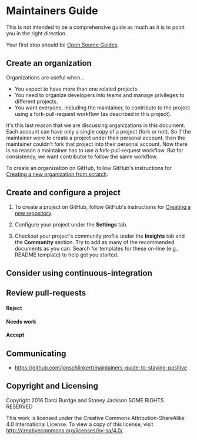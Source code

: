 # Maintainers Guide

This is not intended to be a comprehensive guide as much as it is to point you in the right direction.

Your first stop should be [Open Source Guides](https://opensource.guide/).

## Create an organization

Organizations are useful when...

* You expect to have more than one related projects.
* You need to organize developers into teams and manage privileges to different projects.
* You want everyone, including the maintainer, to contribute to the project using a fork-pull-request workflow (as described in this project).

It's this last reason that we are discussing organizations in this document. Each account can have only a single copy of a project (fork or not). So if the maintainer were to create a project under their personal account, then the maintainer couldn't fork that project into their personal account. Now there is no reason a maintainer has to use a fork-pull-request workflow. But for consistency, we want contributor to follow the same workflow.

To create an organization on GitHub, follow GitHub's instructions for [Creating a new organization from scratch](https://help.github.com/articles/creating-a-new-organization-from-scratch/).


## Create and configure a project

1. To create a project on GitHub, follow GitHub's instructions for [Creating a new repository](https://help.github.com/articles/creating-a-new-repository/).

2. Configure your project under the __Settings__ tab.

3. Checkout your project's community profile under the __Insights__ tab and the __Community__ section. Try to add as many of the recommended documents as you can. Search for templates for these on-line (e.g., README template) to help get you started.

## Consider using continuous-integration

## Review pull-requests

#### Reject

#### Needs work

#### Accept

## Communicating

* https://github.com/jonschlinkert/maintainers-guide-to-staying-positive

## Copyright and Licensing

Copyright 2016 Darci Burdge and Stoney Jackson SOME RIGHTS RESERVED

This work is licensed under the Creative Commons Attribution-ShareAlike 4.0
International License. To view a copy of this license, visit
http://creativecommons.org/licenses/by-sa/4.0/ .
